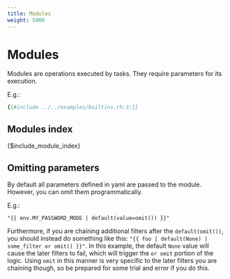 ```yaml
---
title: Modules
weight: 5000
---
```


# Modules

Modules are operations executed by tasks. They require parameters for its execution.

E.g.:

```yaml
{{#include ../../examples/builtins.rh:3:}}
```

## Modules index

{$include_module_index}

## Omitting parameters

By default all parameters defined in yaml are passed to the module. However, you can
omit them programmatically.

E.g.:

```
"{{ env.MY_PASSWORD_MODE | default(value=omit()) }}"
```

Furthermore, if you are chaining additional filters after the `default(omit())`, you should instead
do something like this: `"{{ foo | default(None) | some_filter or omit() }}"`.
In this example, the default `None` value will cause the later filters to fail, which will trigger
the `or omit` portion of the logic. Using `omit` in this manner is very specific to the later
filters you are chaining though, so be prepared for some trial and error if you do this.
